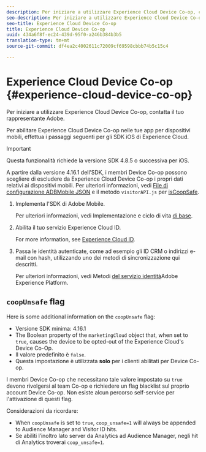 ```yaml
---
description: Per iniziare a utilizzare Experience Cloud Device Co-op, contatta il tuo rappresentante Adobe.
seo-description: Per iniziare a utilizzare Experience Cloud Device Co-op, contatta il tuo rappresentante Adobe.
seo-title: Experience Cloud Device Co-op
title: Experience Cloud Device Co-op
uuid: 434a6f8f-ec24-439d-95f0-a246b384b3b5
translation-type: tm+mt
source-git-commit: df4ea2c4002611c72009cf69598cbbb74b5c15c4

---
```



# Experience Cloud Device Co-op {#experience-cloud-device-co-op}

Per iniziare a utilizzare Experience Cloud Device Co-op, contatta il tuo rappresentante Adobe.

Per abilitare Experience Cloud Device Co-op nelle tue app per dispositivi mobili, effettua i passaggi seguenti per gli SDK iOS di Experience Cloud.

>[!IMPORTANT]
>
>Questa funzionalità richiede la versione SDK 4.8.5 o successiva per iOS.

A partire dalla versione 4.16.1 dell’SDK, i membri Device Co-op possono scegliere di escludere da Experience Cloud Device Co-op i propri dati relativi ai dispositivi mobili. Per ulteriori informazioni, vedi [File di configurazione ADBMobile JSON](/help/ios/configuration/json-config/json-config.md) e il metodo `visitorAPI.js` per [isCoopSafe](https://marketing.adobe.com/resources/help/en_US/mcvid/mcvid-coopsafe.html).

1. Implementa l'SDK di Adobe Mobile.

   Per ulteriori informazioni, vedi Implementazione e ciclo di vita [di base](/help/ios/getting-started/dev-qs.md).
1. Abilita il tuo servizio Experience Cloud ID.

   For more information, see [Experience Cloud ID](/help/ios/marketing-cloud/mcvid.md).
1. Passa le identità autenticate, come ad esempio gli ID CRM o indirizzi e-mail con hash, utilizzando uno dei metodi di sincronizzazione qui descritti.

   Per ulteriori informazioni, vedi Metodi [del servizio identità](/help/ios/marketing-cloud/mc-methods.md)Adobe Experience Platform.

## `coopUnsafe` flag

Here is some additional information on the `coopUnsafe` flag:

* Versione SDK minima: 4.16.1
* The Boolean property of the `marketingCloud` object that, when set to `true`, causes the device to be opted-out of the Experience Cloud's Device Co-Op.
* Il valore predefinito è `false`.
* Questa impostazione è utilizzata **solo** per i clienti abilitati per Device Co-op.

I membri Device Co-op che necessitano tale valore impostato su `true` devono rivolgersi al team Co-op e richiedere un flag blacklist sul proprio account Device Co-op. Non esiste alcun percorso self-service per l'attivazione di questi flag.

Considerazioni da ricordare:

* When `coopUnsafe` is set to `true`, `coop_unsafe=1` will always be appended to Audience Manager and Visitor ID hits.
* Se abiliti l’inoltro lato server da Analytics ad Audience Manager, negli hit di Analytics troverai `coop_unsafe=1`.


